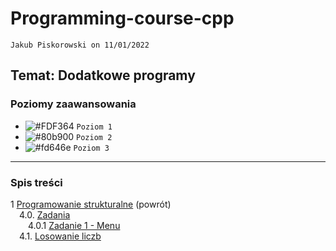 # Programming-course-cpp

`Jakub Piskorowski on 11/01/2022`

## Temat: Dodatkowe programy

### Poziomy zaawansowania

- ![#FDF364](https://via.placeholder.com/15/FDF364/000000?text=+) `Poziom 1`
- ![#80b900](https://via.placeholder.com/15/80b900/000000?text=+) `Poziom 2`
- ![#fd646e](https://via.placeholder.com/15/fd646e/000000?text=+) `Poziom 3`

---

### Spis treści

1 [Programowanie strukturalne](/1-programowanie-strukturalne/README.md) (powrót) \
&emsp;4.0. [Zadania](14-zadania/README.md) \
&emsp;&emsp;4.0.1 [Zadanie 1 - Menu](14-zadania/README.md#zadanie-1---menu) \
&emsp;4.1. [Losowanie liczb](1-4-1-losowanie/losowanie.cpp)

